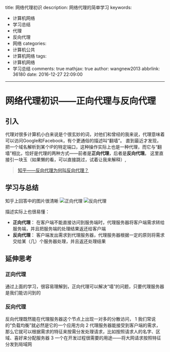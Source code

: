 title: 网络代理初识
description: 网络代理的简单学习
keywords:
  - 计算机网络
  - 学习总结
  - 代理
  - 反向代理
  - 网络
categories:
  - 计算机公共
  - 计算机网络
tags:
  - 计算机网络
  - 学习总结
comments: true
mathjax: true
author: wangnew2013
abbrlink: 36180
date: 2016-12-27 22:09:00
---
# 网络代理初识——正向代理与反向代理

## 引入

代理对很多计算机小白来说是个很玄妙的词，对他们和曾经的我来说，代理意味着可以访问Google和Facebook，有个更通俗的描述叫“翻墙”。
直到最近才发现，把一个域名解析到某个IP的特定端口，这种操作实际上也是一种代理，而它与“翻墙”相比，恰好是代理的两种方式——前者是**正向代理**，后者是**反向代理**。
这里直接引一块玉（如果懒的看，可以直接跳过，试着让我来解释）,
> [知乎——反向代理为何叫反向代理？](https://www.zhihu.com/question/24723688 '知乎——反向代理为何叫反向代理？')

## 学习与总结

知乎上回答中的图片很清晰
![正向代理](http://www.shangkongjian.cn/18-11-14/4265262.jpg)
![反向代理](http://www.shangkongjian.cn/18-11-14/52498352.jpg)

描述实际上也很易懂：
* **正向代理**： 在客户端不能直接访问到服务端时，代理服务器将客户端需求转给服务端，并且把服务端的处理结果返还给客户端
* **反向代理**： 客户端发出需求到代理服务器，代理服务器根据一定的原则将需求交给某（几）个服务器处理，并且返还处理结果

## 延伸思考

### 正向代理

通过上面的学习，很容易理解到，正向代理可以解决“墙”的问题，只要代理服务器是我们能访问到的

### 反向代理

反向代理既然能在代理服务器这个节点上出现一对多的分散访问，
1 我们常说的“负载均衡”就必然是它的一个应用方向
2 代理服务器能接受到客户端的需求，那么它就可以根据需求的特征来按需分发处理请求，比如按照请求人的名字、区域、喜好来分配服务器
3 一个在开发过程很需要的用途——将大网请求按照特征分发到局域网